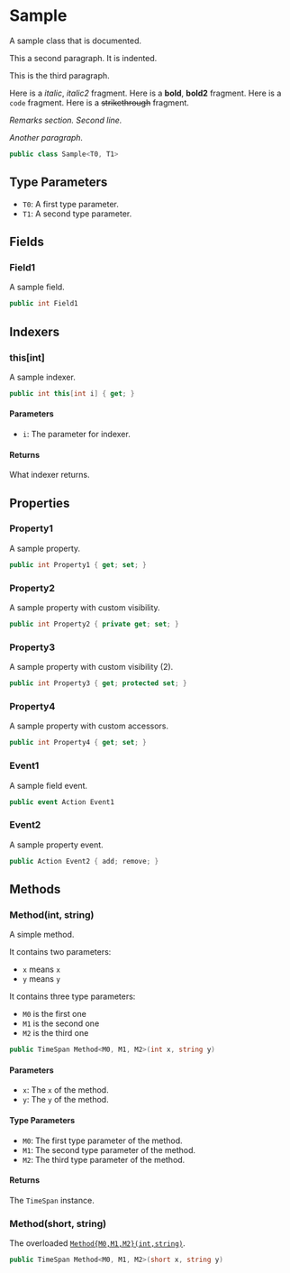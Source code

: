 # Sample
A sample class that is documented.

This a second paragraph.
It is indented.

This is the third paragraph.

Here is a _italic_, _italic2_ fragment.
Here is a **bold**, **bold2** fragment.
Here is a `code` fragment.
Here is a ~~strikethrough~~ fragment.

_Remarks section._
_Second line._

_Another paragraph._

```cs
public class Sample<T0, T1>
```

## Type Parameters
- `T0`: A first type parameter.
- `T1`: A second type parameter.

## Fields
### Field1
A sample field.

```cs
public int Field1
```

## Indexers
### this[int]
A sample indexer.

```cs
public int this[int i] { get; }
```

#### Parameters
- `i`: The parameter for indexer.

#### Returns
What indexer returns.

## Properties
### Property1
A sample property.

```cs
public int Property1 { get; set; }
```

### Property2
A sample property with custom visibility.

```cs
public int Property2 { private get; set; }
```

### Property3
A sample property with custom visibility (2).

```cs
public int Property3 { get; protected set; }
```

### Property4
A sample property with custom accessors.

```cs
public int Property4 { get; set; }
```

### Event1
A sample field event.

```cs
public event Action Event1
```

### Event2
A sample property event.

```cs
public Action Event2 { add; remove; }
```

## Methods
### Method(int, string)
A simple method.

It contains two parameters:
- `x` means `x`
- `y` means `y`

It contains three type parameters:
- `M0` is the first one
- `M1` is the second one
- `M2` is the third one

```cs
public TimeSpan Method<M0, M1, M2>(int x, string y)
```

#### Parameters
- `x`: The `x` of the method.
- `y`: The `y` of the method.

#### Type Parameters
- `M0`: The first type parameter of the method.
- `M1`: The second type parameter of the method.
- `M2`: The third type parameter of the method.

#### Returns
The `TimeSpan` instance.

### Method(short, string)
The overloaded [`Method{M0,M1,M2}(int,string)`](./Method{M0,M1,M2}(int,string).md).

```cs
public TimeSpan Method<M0, M1, M2>(short x, string y)
```

